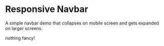 # Responsive Navbar

A simple navbar demo that collapses on mobile screen and gets expanded on larger screens.

nothing fancy!
